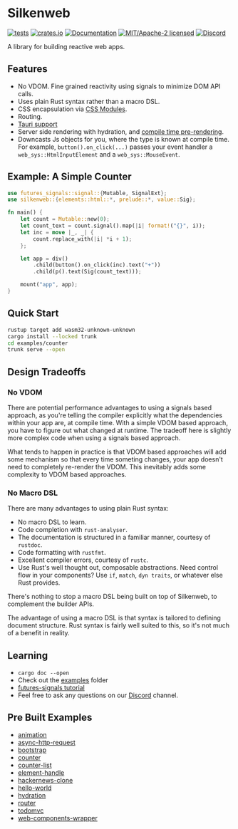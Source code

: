 # Silkenweb

[![tests](https://github.com/silkenweb/silkenweb/actions/workflows/tests.yml/badge.svg)](https://github.com/silkenweb/silkenweb/actions/workflows/tests.yml)
[![crates.io](https://img.shields.io/crates/v/silkenweb.svg)](https://crates.io/crates/silkenweb)
[![Documentation](https://docs.rs/silkenweb/badge.svg)](https://docs.rs/silkenweb)
[![MIT/Apache-2 licensed](https://img.shields.io/crates/l/silkenweb)](./LICENSE-APACHE)
[![Discord](https://img.shields.io/discord/881942707675729931)](https://discord.gg/usSUczZ5ua)

A library for building reactive web apps.

## Features

- No VDOM. Fine grained reactivity using signals to minimize DOM API calls.
- Uses plain Rust syntax rather than a macro DSL.
- CSS encapsulation via [CSS Modules](https://github.com/css-modules/css-modules).
- Routing.
- [Tauri support](https://github.com/silkenweb/tauri-example)
- Server side rendering with hydration, and [compile time pre-rendering](https://github.com/silkenweb/ssr-example).
- Downcasts Js objects for you, where the type is known at compile time. For example, `button().on_click(...)` passes your event handler a `web_sys::HtmlInputElement` and a `web_sys::MouseEvent`.

## Example: A Simple Counter

```rust
use futures_signals::signal::{Mutable, SignalExt};
use silkenweb::{elements::html::*, prelude::*, value::Sig};

fn main() {
    let count = Mutable::new(0);
    let count_text = count.signal().map(|i| format!("{}", i));
    let inc = move |_, _| {
        count.replace_with(|i| *i + 1);
    };

    let app = div()
        .child(button().on_click(inc).text("+"))
        .child(p().text(Sig(count_text)));

    mount("app", app);
}

```

## Quick Start

```bash
rustup target add wasm32-unknown-unknown
cargo install --locked trunk
cd examples/counter
trunk serve --open
```

## Design Tradeoffs

### No VDOM

There are potential performance advantages to using a signals based approach, as you're telling the compiler explicitly what the dependencies within your app are, at compile time. With a simple VDOM based approach, you have to figure out what changed at runtime. The tradeoff here is slightly more complex code when using a signals based approach.

What tends to happen in practice is that VDOM based approaches will add some mechanism so that every time someting changes, your app doesn't need to completely re-render the VDOM. This inevitably adds some complexity to VDOM based approaches.

### No Macro DSL

There are many advantages to using plain Rust syntax:

- No macro DSL to learn.
- Code completion with `rust-analyser`.
- The documentation is structured in a familiar manner, courtesy of `rustdoc`.
- Code formatting with `rustfmt`.
- Excellent compiler errors, courtesy of `rustc`.
- Use Rust's well thought out, composable abstractions. Need control flow in your components? Use `if`, `match`, `dyn traits`, or whatever else Rust provides.

There's nothing to stop a macro DSL being built on top of Silkenweb, to complement the builder APIs.

The advantage of using a macro DSL is that syntax is tailored to defining document structure. Rust syntax is fairly well suited to this, so it's not much of a benefit in reality.

## Learning

- `cargo doc --open`
- Check out the [examples](https://github.com/silkenweb/silkenweb/tree/main/examples) folder
- [futures-signals tutorial](https://docs.rs/futures-signals/0.3.24/futures_signals/tutorial/index.html)
- Feel free to ask any questions on our [Discord](https://discord.gg/usSUczZ5ua) channel.

## Pre Built Examples

- [animation](https://silkenweb.netlify.app/examples/animation)
- [async-http-request](https://silkenweb.netlify.app/examples/async-http-request)
- [bootstrap](https://silkenweb.netlify.app/examples/bootstrap)
- [counter](https://silkenweb.netlify.app/examples/counter)
- [counter-list](https://silkenweb.netlify.app/examples/counter-list)
- [element-handle](https://silkenweb.netlify.app/examples/element-handle)
- [hackernews-clone](https://silkenweb.netlify.app/examples/hackernews-clone)
- [hello-world](https://silkenweb.netlify.app/examples/hello-world)
- [hydration](https://silkenweb.netlify.app/examples/hydration)
- [router](https://silkenweb.netlify.app/examples/router)
- [todomvc](https://silkenweb.netlify.app/examples/todomvc)
- [web-components-wrapper](https://silkenweb.netlify.app/examples/web-components-wrapper)
